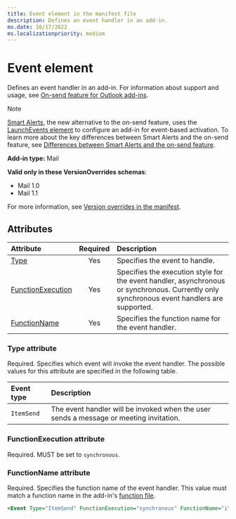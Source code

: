 ```yaml
---
title: Event element in the manifest file
description: Defines an event handler in an add-in.
ms.date: 10/17/2022
ms.localizationpriority: medium
---
```


# Event element

Defines an event handler in an add-in. For information about support and usage, see [On-send feature for Outlook add-ins](/office/dev/add-ins/outlook/outlook-on-send-addins).

> [!NOTE]
> [Smart Alerts](/office/dev/add-ins/outlook/smart-alerts-onmessagesend-walkthrough), the new alternative to the on-send feature, uses the [LaunchEvents element](launchevents.md) to configure an add-in for event-based activation. To learn more about the key differences between Smart Alerts and the on-send feature, see [Differences between Smart Alerts and the on-send feature](/office/dev/add-ins/outlook/smart-alerts-onmessagesend-walkthrough#differences-between-smart-alerts-and-the-on-send-feature).

**Add-in type:** Mail

**Valid only in these VersionOverrides schemas**:

- Mail 1.0
- Mail 1.1

For more information, see [Version overrides in the manifest](/office/dev/add-ins/develop/add-in-manifests#version-overrides-in-the-manifest).

## Attributes

|  Attribute  |  Required  |  Description  |
|:-----|:-----:|:-----|
|  [Type](#type-attribute)  |  Yes  | Specifies the event to handle. |
|  [FunctionExecution](#functionexecution-attribute)  |  Yes  | Specifies the execution style for the event handler, asynchronous or synchronous. Currently only synchronous event handlers are supported. |
|  [FunctionName](#functionname-attribute)  |  Yes  | Specifies the function name for the event handler. |

### Type attribute

Required. Specifies which event will invoke the event handler. The possible values for this attribute are specified in the following table.

|  Event type  |  Description  |
|:-----|:-----|
|  `ItemSend`  |  The event handler will be invoked when the user sends a message or meeting invitation.  |

### FunctionExecution attribute

Required. MUST be set to `synchronous`.

### FunctionName attribute

Required. Specifies the function name of the event handler. This value must match a function name in the add-in's [function file](functionfile.md).

```xml
<Event Type="ItemSend" FunctionExecution="synchronous" FunctionName="itemSendHandler" />
```
